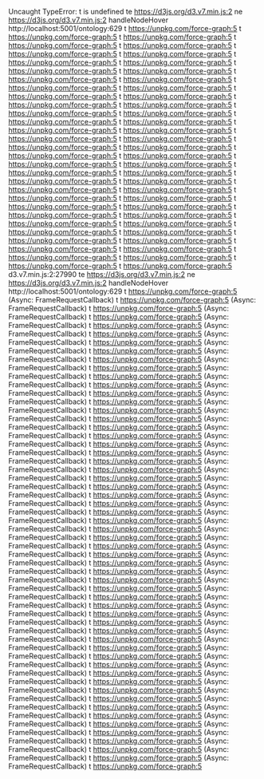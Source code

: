 Uncaught TypeError: t is undefined
    te https://d3js.org/d3.v7.min.js:2
    ne https://d3js.org/d3.v7.min.js:2
    handleNodeHover http://localhost:5001/ontology:629
    t https://unpkg.com/force-graph:5
    t https://unpkg.com/force-graph:5
    t https://unpkg.com/force-graph:5
    t https://unpkg.com/force-graph:5
    t https://unpkg.com/force-graph:5
    t https://unpkg.com/force-graph:5
    t https://unpkg.com/force-graph:5
    t https://unpkg.com/force-graph:5
    t https://unpkg.com/force-graph:5
    t https://unpkg.com/force-graph:5
    t https://unpkg.com/force-graph:5
    t https://unpkg.com/force-graph:5
    t https://unpkg.com/force-graph:5
    t https://unpkg.com/force-graph:5
    t https://unpkg.com/force-graph:5
    t https://unpkg.com/force-graph:5
    t https://unpkg.com/force-graph:5
    t https://unpkg.com/force-graph:5
    t https://unpkg.com/force-graph:5
    t https://unpkg.com/force-graph:5
    t https://unpkg.com/force-graph:5
    t https://unpkg.com/force-graph:5
    t https://unpkg.com/force-graph:5
    t https://unpkg.com/force-graph:5
    t https://unpkg.com/force-graph:5
    t https://unpkg.com/force-graph:5
    t https://unpkg.com/force-graph:5
    t https://unpkg.com/force-graph:5
    t https://unpkg.com/force-graph:5
    t https://unpkg.com/force-graph:5
    t https://unpkg.com/force-graph:5
    t https://unpkg.com/force-graph:5
    t https://unpkg.com/force-graph:5
    t https://unpkg.com/force-graph:5
    t https://unpkg.com/force-graph:5
    t https://unpkg.com/force-graph:5
    t https://unpkg.com/force-graph:5
    t https://unpkg.com/force-graph:5
    t https://unpkg.com/force-graph:5
    t https://unpkg.com/force-graph:5
    t https://unpkg.com/force-graph:5
    t https://unpkg.com/force-graph:5
    t https://unpkg.com/force-graph:5
    t https://unpkg.com/force-graph:5
    t https://unpkg.com/force-graph:5
    t https://unpkg.com/force-graph:5
    t https://unpkg.com/force-graph:5
    t https://unpkg.com/force-graph:5
    t https://unpkg.com/force-graph:5
    t https://unpkg.com/force-graph:5
    t https://unpkg.com/force-graph:5
    t https://unpkg.com/force-graph:5
    t https://unpkg.com/force-graph:5
    t https://unpkg.com/force-graph:5
    t https://unpkg.com/force-graph:5
    t https://unpkg.com/force-graph:5
    t https://unpkg.com/force-graph:5
d3.v7.min.js:2:27990
    te https://d3js.org/d3.v7.min.js:2
    ne https://d3js.org/d3.v7.min.js:2
    handleNodeHover http://localhost:5001/ontology:629
    t https://unpkg.com/force-graph:5
    (Async: FrameRequestCallback)
    t https://unpkg.com/force-graph:5
    (Async: FrameRequestCallback)
    t https://unpkg.com/force-graph:5
    (Async: FrameRequestCallback)
    t https://unpkg.com/force-graph:5
    (Async: FrameRequestCallback)
    t https://unpkg.com/force-graph:5
    (Async: FrameRequestCallback)
    t https://unpkg.com/force-graph:5
    (Async: FrameRequestCallback)
    t https://unpkg.com/force-graph:5
    (Async: FrameRequestCallback)
    t https://unpkg.com/force-graph:5
    (Async: FrameRequestCallback)
    t https://unpkg.com/force-graph:5
    (Async: FrameRequestCallback)
    t https://unpkg.com/force-graph:5
    (Async: FrameRequestCallback)
    t https://unpkg.com/force-graph:5
    (Async: FrameRequestCallback)
    t https://unpkg.com/force-graph:5
    (Async: FrameRequestCallback)
    t https://unpkg.com/force-graph:5
    (Async: FrameRequestCallback)
    t https://unpkg.com/force-graph:5
    (Async: FrameRequestCallback)
    t https://unpkg.com/force-graph:5
    (Async: FrameRequestCallback)
    t https://unpkg.com/force-graph:5
    (Async: FrameRequestCallback)
    t https://unpkg.com/force-graph:5
    (Async: FrameRequestCallback)
    t https://unpkg.com/force-graph:5
    (Async: FrameRequestCallback)
    t https://unpkg.com/force-graph:5
    (Async: FrameRequestCallback)
    t https://unpkg.com/force-graph:5
    (Async: FrameRequestCallback)
    t https://unpkg.com/force-graph:5
    (Async: FrameRequestCallback)
    t https://unpkg.com/force-graph:5
    (Async: FrameRequestCallback)
    t https://unpkg.com/force-graph:5
    (Async: FrameRequestCallback)
    t https://unpkg.com/force-graph:5
    (Async: FrameRequestCallback)
    t https://unpkg.com/force-graph:5
    (Async: FrameRequestCallback)
    t https://unpkg.com/force-graph:5
    (Async: FrameRequestCallback)
    t https://unpkg.com/force-graph:5
    (Async: FrameRequestCallback)
    t https://unpkg.com/force-graph:5
    (Async: FrameRequestCallback)
    t https://unpkg.com/force-graph:5
    (Async: FrameRequestCallback)
    t https://unpkg.com/force-graph:5
    (Async: FrameRequestCallback)
    t https://unpkg.com/force-graph:5
    (Async: FrameRequestCallback)
    t https://unpkg.com/force-graph:5
    (Async: FrameRequestCallback)
    t https://unpkg.com/force-graph:5
    (Async: FrameRequestCallback)
    t https://unpkg.com/force-graph:5
    (Async: FrameRequestCallback)
    t https://unpkg.com/force-graph:5
    (Async: FrameRequestCallback)
    t https://unpkg.com/force-graph:5
    (Async: FrameRequestCallback)
    t https://unpkg.com/force-graph:5
    (Async: FrameRequestCallback)
    t https://unpkg.com/force-graph:5
    (Async: FrameRequestCallback)
    t https://unpkg.com/force-graph:5
    (Async: FrameRequestCallback)
    t https://unpkg.com/force-graph:5
    (Async: FrameRequestCallback)
    t https://unpkg.com/force-graph:5
    (Async: FrameRequestCallback)
    t https://unpkg.com/force-graph:5
    (Async: FrameRequestCallback)
    t https://unpkg.com/force-graph:5
    (Async: FrameRequestCallback)
    t https://unpkg.com/force-graph:5
    (Async: FrameRequestCallback)
    t https://unpkg.com/force-graph:5
    (Async: FrameRequestCallback)
    t https://unpkg.com/force-graph:5
    (Async: FrameRequestCallback)
    t https://unpkg.com/force-graph:5
    (Async: FrameRequestCallback)
    t https://unpkg.com/force-graph:5
    (Async: FrameRequestCallback)
    t https://unpkg.com/force-graph:5
    (Async: FrameRequestCallback)
    t https://unpkg.com/force-graph:5
    (Async: FrameRequestCallback)
    t https://unpkg.com/force-graph:5
    (Async: FrameRequestCallback)
    t https://unpkg.com/force-graph:5
    (Async: FrameRequestCallback)
    t https://unpkg.com/force-graph:5
    (Async: FrameRequestCallback)
    t https://unpkg.com/force-graph:5
    (Async: FrameRequestCallback)
    t https://unpkg.com/force-graph:5
    (Async: FrameRequestCallback)
    t https://unpkg.com/force-graph:5
    (Async: FrameRequestCallback)
    t https://unpkg.com/force-graph:5
